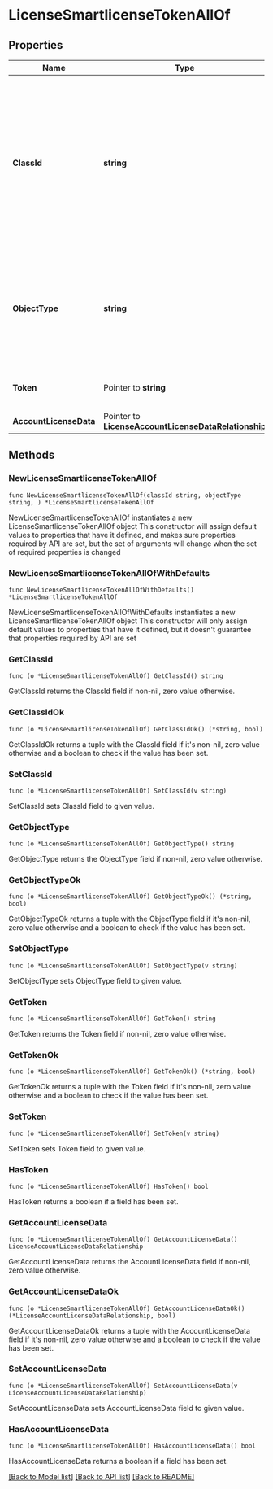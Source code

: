 # LicenseSmartlicenseTokenAllOf

## Properties

Name | Type | Description | Notes
------------ | ------------- | ------------- | -------------
**ClassId** | **string** | The fully-qualified name of the instantiated, concrete type. This property is used as a discriminator to identify the type of the payload when marshaling and unmarshaling data. | [default to "license.SmartlicenseToken"]
**ObjectType** | **string** | The fully-qualified name of the instantiated, concrete type. The value should be the same as the &#39;ClassId&#39; property. | [default to "license.SmartlicenseToken"]
**Token** | Pointer to **string** | Smart license registration token. | [optional] 
**AccountLicenseData** | Pointer to [**LicenseAccountLicenseDataRelationship**](license.AccountLicenseData.Relationship.md) |  | [optional] 

## Methods

### NewLicenseSmartlicenseTokenAllOf

`func NewLicenseSmartlicenseTokenAllOf(classId string, objectType string, ) *LicenseSmartlicenseTokenAllOf`

NewLicenseSmartlicenseTokenAllOf instantiates a new LicenseSmartlicenseTokenAllOf object
This constructor will assign default values to properties that have it defined,
and makes sure properties required by API are set, but the set of arguments
will change when the set of required properties is changed

### NewLicenseSmartlicenseTokenAllOfWithDefaults

`func NewLicenseSmartlicenseTokenAllOfWithDefaults() *LicenseSmartlicenseTokenAllOf`

NewLicenseSmartlicenseTokenAllOfWithDefaults instantiates a new LicenseSmartlicenseTokenAllOf object
This constructor will only assign default values to properties that have it defined,
but it doesn't guarantee that properties required by API are set

### GetClassId

`func (o *LicenseSmartlicenseTokenAllOf) GetClassId() string`

GetClassId returns the ClassId field if non-nil, zero value otherwise.

### GetClassIdOk

`func (o *LicenseSmartlicenseTokenAllOf) GetClassIdOk() (*string, bool)`

GetClassIdOk returns a tuple with the ClassId field if it's non-nil, zero value otherwise
and a boolean to check if the value has been set.

### SetClassId

`func (o *LicenseSmartlicenseTokenAllOf) SetClassId(v string)`

SetClassId sets ClassId field to given value.


### GetObjectType

`func (o *LicenseSmartlicenseTokenAllOf) GetObjectType() string`

GetObjectType returns the ObjectType field if non-nil, zero value otherwise.

### GetObjectTypeOk

`func (o *LicenseSmartlicenseTokenAllOf) GetObjectTypeOk() (*string, bool)`

GetObjectTypeOk returns a tuple with the ObjectType field if it's non-nil, zero value otherwise
and a boolean to check if the value has been set.

### SetObjectType

`func (o *LicenseSmartlicenseTokenAllOf) SetObjectType(v string)`

SetObjectType sets ObjectType field to given value.


### GetToken

`func (o *LicenseSmartlicenseTokenAllOf) GetToken() string`

GetToken returns the Token field if non-nil, zero value otherwise.

### GetTokenOk

`func (o *LicenseSmartlicenseTokenAllOf) GetTokenOk() (*string, bool)`

GetTokenOk returns a tuple with the Token field if it's non-nil, zero value otherwise
and a boolean to check if the value has been set.

### SetToken

`func (o *LicenseSmartlicenseTokenAllOf) SetToken(v string)`

SetToken sets Token field to given value.

### HasToken

`func (o *LicenseSmartlicenseTokenAllOf) HasToken() bool`

HasToken returns a boolean if a field has been set.

### GetAccountLicenseData

`func (o *LicenseSmartlicenseTokenAllOf) GetAccountLicenseData() LicenseAccountLicenseDataRelationship`

GetAccountLicenseData returns the AccountLicenseData field if non-nil, zero value otherwise.

### GetAccountLicenseDataOk

`func (o *LicenseSmartlicenseTokenAllOf) GetAccountLicenseDataOk() (*LicenseAccountLicenseDataRelationship, bool)`

GetAccountLicenseDataOk returns a tuple with the AccountLicenseData field if it's non-nil, zero value otherwise
and a boolean to check if the value has been set.

### SetAccountLicenseData

`func (o *LicenseSmartlicenseTokenAllOf) SetAccountLicenseData(v LicenseAccountLicenseDataRelationship)`

SetAccountLicenseData sets AccountLicenseData field to given value.

### HasAccountLicenseData

`func (o *LicenseSmartlicenseTokenAllOf) HasAccountLicenseData() bool`

HasAccountLicenseData returns a boolean if a field has been set.


[[Back to Model list]](../README.md#documentation-for-models) [[Back to API list]](../README.md#documentation-for-api-endpoints) [[Back to README]](../README.md)



